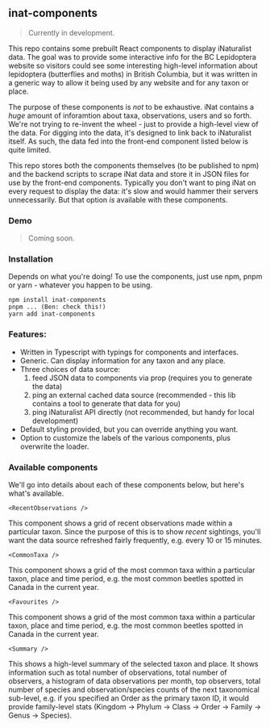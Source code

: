 ## inat-components

> Currently in development. 

This repo contains some prebuilt React components to display iNaturalist data. The goal was to provide some
interactive info for the BC Lepidoptera website so visitors could see some interesting high-level information about 
lepidoptera (butterflies and moths) in British Columbia, but it was written in a generic way to allow it being used by
any website and for any taxon or place. 

The purpose of these components is _not_ to be exhaustive. iNat contains a _huge_ amount of inforamtion about taxa, 
observations, users and so forth. We're not trying to re-invent the wheel - just to provide a high-level view of the
data. For digging into the data, it's designed to link back to iNaturalist itself. As such, the data fed into the
front-end component listed below is quite limited. 

This repo stores both the components themselves (to be published to npm) and the backend scripts to scrape iNat 
data and store it in JSON files for use by the front-end components. Typically you don't want to ping iNat on every 
request to display the data: it's slow and would hammer their servers unnecessarily. But that option _is_ available 
with these components. 

### Demo

> Coming soon.

### Installation 

Depends on what you're doing! To use the components, just use npm, pnpm or yarn - whatever you happen to be using.

```
npm install inat-components
pnpm ... (Ben: check this!)
yarn add inat-components
```


### Features:
 
- Written in Typescript with typings for components and interfaces.
- Generic. Can display information for any taxon and any place. 
- Three choices of data source:
  1. feed JSON data to components via prop (requires you to generate the data)
  2. ping an external cached data source (recommended - this lib contains a tool to generate that data for you)
  3. ping iNaturalist API directly (not recommended, but handy for local development)
- Default styling provided, but you can override anything you want. 
- Option to customize the labels of the various components, plus overwrite the loader.


### Available components 

We'll go into details about each of these components below, but here's what's available. 

`<RecentObservations />`

This component shows a grid of recent observations made within a particular taxon. Since the purpose of this is to 
show _recent_ sightings, you'll want the data source refreshed fairly frequently, e.g. every 10 or 15 minutes. 

`<CommonTaxa />`

This component shows a grid of the most common taxa within a particular taxon, place and time period, e.g. the most
common beetles spotted in Canada in the current year.   

`<Favourites />`

This component shows a grid of the most common taxa within a particular taxon, place and time period, e.g. the most
common beetles spotted in Canada in the current year.   

`<Summary />`

This shows a high-level summary of the selected taxon and place. It shows information such as total number of 
observations, total number of observers, a histogram of data observations per month, top observers, total number of
species and observation/species counts of the next taxonomical sub-level, e.g. if you specified an Order as the primary 
taxon ID, it would provide family-level stats (Kingdom -> Phylum -> Class -> Order -> Family -> Genus -> Species).


